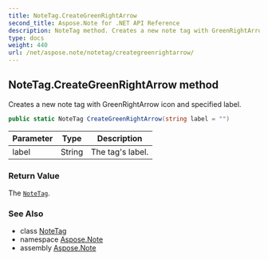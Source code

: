 ```yaml
---
title: NoteTag.CreateGreenRightArrow
second_title: Aspose.Note for .NET API Reference
description: NoteTag method. Creates a new note tag with GreenRightArrow icon and specified label
type: docs
weight: 440
url: /net/aspose.note/notetag/creategreenrightarrow/
---
```

## NoteTag.CreateGreenRightArrow method

Creates a new note tag with GreenRightArrow icon and specified label.

```csharp
public static NoteTag CreateGreenRightArrow(string label = "")
```

| Parameter | Type | Description |
| --- | --- | --- |
| label | String | The tag's label. |

### Return Value

The [`NoteTag`](../).

### See Also

* class [NoteTag](../)
* namespace [Aspose.Note](../../notetag/)
* assembly [Aspose.Note](../../../)


